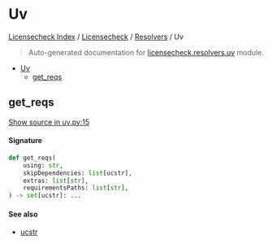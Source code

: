 # Uv

[Licensecheck Index](../../README.md#licensecheck-index) / [Licensecheck](../index.md#licensecheck) / [Resolvers](./index.md#resolvers) / Uv

> Auto-generated documentation for [licensecheck.resolvers.uv](../../../../licensecheck/resolvers/uv.py) module.

- [Uv](#uv)
  - [get_reqs](#get_reqs)

## get_reqs

[Show source in uv.py:15](../../../../licensecheck/resolvers/uv.py#L15)

#### Signature

```python
def get_reqs(
    using: str,
    skipDependencies: list[ucstr],
    extras: list[str],
    requirementsPaths: list[str],
) -> set[ucstr]: ...
```

#### See also

- [ucstr](../types.md#ucstr)